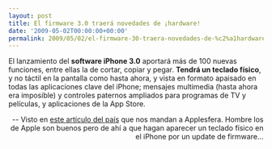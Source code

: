 ```yaml
---
layout: post
title: El firmware 3.0 traerá novedades de ¡hardware!
date: '2009-05-02T00:00:00+00:00'
permalink: 2009/05/02/el-firmware-30-traera-novedades-de-%c2%a1hardware/
---
```

<p class="frase">El lanzamiento del <strong>software iPhone 3.0</strong> aportará más de 100 nuevas funciones, entre ellas la de cortar, copiar y pegar. <strong>Tendrá un teclado físico</strong>, y no táctil en la pantalla como hasta ahora, y vista en formato apaisado en todas las aplicaciones clave del iPhone; mensajes multimedia (hasta ahora era imposible) y controles paternos ampliados para programas de TV y películas, y aplicaciones de la App Store.</p><p align="right">-- Visto en <a href="http://www.elpais.com/articulo/portada/industria/telefonica/copia/exito/Apple/tiendas/elpeputec/20090430elpcibpor_2/Tes">este artículo del país</a> que nos mandan a Applesfera. Hombre los de Apple son buenos pero de ahí a que hagan aparecer un teclado físico en el iPhone por un update de firmware...</p>
